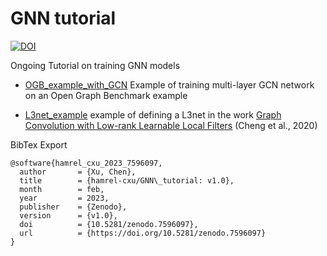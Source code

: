 # GNN tutorial
 
 [![DOI](https://zenodo.org/badge/596249201.svg)](https://zenodo.org/badge/latestdoi/596249201)

 Ongoing Tutorial on training GNN models
 
 - [OGB_example_with_GCN](https://github.com/hamrel-cxu/GNN_tutorial/blob/main/OGB_example_with_GCN.ipynb) Example of training multi-layer GCN network on an Open Graph Benchmark example
 
 - [L3net_example](https://github.com/hamrel-cxu/GNN_tutorial/blob/main/L3net_example.ipynb) example of defining a L3net  in the work [Graph Convolution with Low-rank Learnable Local Filters](https://arxiv.org/abs/2008.01818) (Cheng et al., 2020)


BibTex Export
```
@software{hamrel_cxu_2023_7596097,
  author       = {Xu, Chen},
  title        = {hamrel-cxu/GNN\_tutorial: v1.0},
  month        = feb,
  year         = 2023,
  publisher    = {Zenodo},
  version      = {v1.0},
  doi          = {10.5281/zenodo.7596097},
  url          = {https://doi.org/10.5281/zenodo.7596097}
}
```
